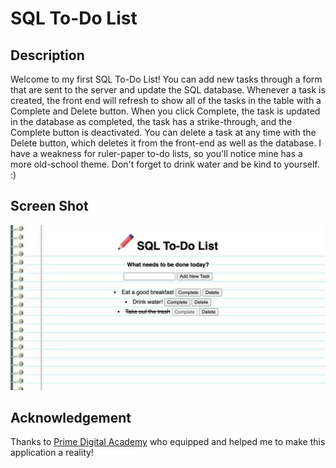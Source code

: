 # SQL To-Do List

## Description

Welcome to my first SQL To-Do List! You can add new tasks through a form that are sent to the server and update the SQL database. Whenever a task is created, the front end will refresh to show all of the tasks in the table with a Complete and Delete button. When you click Complete, the task is updated in the database as completed, the task has a strike-through, and the Complete button is deactivated. You can delete a task at any time with the Delete button, which deletes it from the front-end as well as the database. I have a weakness for ruler-paper to-do lists, so you'll notice mine has a more old-school theme. Don't forget to drink water and be kind to yourself. :)

## Screen Shot

![SQL To Do List Screenshot](/SQLToDo.png)

## Acknowledgement

Thanks to [Prime Digital Academy](www.primeacademy.io) who equipped and helped me to make this application a reality!